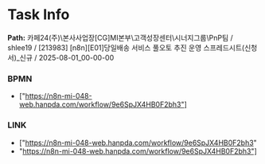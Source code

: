 # Task Info

**Path:** 카페24(주)\본사사업장\[CG]MI본부\고객성장센터\시너지그룹\PnP팀 / shlee19 / [213983] [n8n][E01]당일배송 서비스 풀오토 추진 운영 스프레드시트(신청서)_신규 / 2025-08-01_00-00-00

### BPMN
- ["https://n8n-mi-048-web.hanpda.com/workflow/9e6SpJX4HB0F2bh3"]

### LINK
- ["https://n8n-mi-048-web.hanpda.com/workflow/9e6SpJX4HB0F2bh3"
- "https://n8n-mi-048-web.hanpda.com/workflow/9e6SpJX4HB0F2bh3"]

